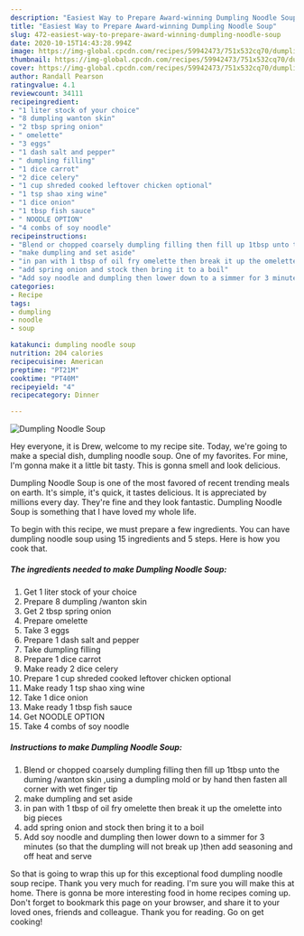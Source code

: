 ```yaml
---
description: "Easiest Way to Prepare Award-winning Dumpling Noodle Soup"
title: "Easiest Way to Prepare Award-winning Dumpling Noodle Soup"
slug: 472-easiest-way-to-prepare-award-winning-dumpling-noodle-soup
date: 2020-10-15T14:43:28.994Z
image: https://img-global.cpcdn.com/recipes/59942473/751x532cq70/dumpling-noodle-soup-recipe-main-photo.jpg
thumbnail: https://img-global.cpcdn.com/recipes/59942473/751x532cq70/dumpling-noodle-soup-recipe-main-photo.jpg
cover: https://img-global.cpcdn.com/recipes/59942473/751x532cq70/dumpling-noodle-soup-recipe-main-photo.jpg
author: Randall Pearson
ratingvalue: 4.1
reviewcount: 34111
recipeingredient:
- "1 liter stock of your choice"
- "8 dumpling wanton skin"
- "2 tbsp spring onion"
- " omelette"
- "3 eggs"
- "1 dash salt and pepper"
- " dumpling filling"
- "1 dice carrot"
- "2 dice celery"
- "1 cup shreded cooked leftover chicken optional"
- "1 tsp shao xing wine"
- "1 dice onion"
- "1 tbsp fish sauce"
- " NOODLE OPTION"
- "4 combs of soy noodle"
recipeinstructions:
- "Blend or chopped coarsely dumpling filling then fill up 1tbsp unto the duming /wanton skin ,using a dumpling mold or by hand then fasten all corner with wet finger tip"
- "make dumpling and set aside"
- "in pan with 1 tbsp of oil fry omelette then break it up the omelette into big pieces"
- "add spring onion and stock then bring it to a boil"
- "Add soy noodle and dumpling then lower down to a simmer for 3 minutes  (so that the dumpling will not break up )then add seasoning and off heat and serve"
categories:
- Recipe
tags:
- dumpling
- noodle
- soup

katakunci: dumpling noodle soup 
nutrition: 204 calories
recipecuisine: American
preptime: "PT21M"
cooktime: "PT40M"
recipeyield: "4"
recipecategory: Dinner

---
```



![Dumpling Noodle Soup](https://img-global.cpcdn.com/recipes/59942473/751x532cq70/dumpling-noodle-soup-recipe-main-photo.jpg)

Hey everyone, it is Drew, welcome to my recipe site. Today, we're going to make a special dish, dumpling noodle soup. One of my favorites. For mine, I'm gonna make it a little bit tasty. This is gonna smell and look delicious.

Dumpling Noodle Soup is one of the most favored of recent trending meals on earth. It's simple, it's quick, it tastes delicious. It is appreciated by millions every day. They're fine and they look fantastic. Dumpling Noodle Soup is something that I have loved my whole life.




To begin with this recipe, we must prepare a few ingredients. You can have dumpling noodle soup using 15 ingredients and 5 steps. Here is how you cook that.

<!--inarticleads1-->

##### The ingredients needed to make Dumpling Noodle Soup:

1. Get 1 liter stock of your choice
1. Prepare 8 dumpling /wanton skin
1. Get 2 tbsp spring onion
1. Prepare  omelette
1. Take 3 eggs
1. Prepare 1 dash salt and pepper
1. Take  dumpling filling
1. Prepare 1 dice carrot
1. Make ready 2 dice celery
1. Prepare 1 cup shreded cooked leftover chicken optional
1. Make ready 1 tsp shao xing wine
1. Take 1 dice onion
1. Make ready 1 tbsp fish sauce
1. Get  NOODLE OPTION
1. Take 4 combs of soy noodle




<!--inarticleads2-->

##### Instructions to make Dumpling Noodle Soup:

1. Blend or chopped coarsely dumpling filling then fill up 1tbsp unto the duming /wanton skin ,using a dumpling mold or by hand then fasten all corner with wet finger tip
1. make dumpling and set aside
1. in pan with 1 tbsp of oil fry omelette then break it up the omelette into big pieces
1. add spring onion and stock then bring it to a boil
1. Add soy noodle and dumpling then lower down to a simmer for 3 minutes  (so that the dumpling will not break up )then add seasoning and off heat and serve




So that is going to wrap this up for this exceptional food dumpling noodle soup recipe. Thank you very much for reading. I'm sure you will make this at home. There is gonna be more interesting food in home recipes coming up. Don't forget to bookmark this page on your browser, and share it to your loved ones, friends and colleague. Thank you for reading. Go on get cooking!
